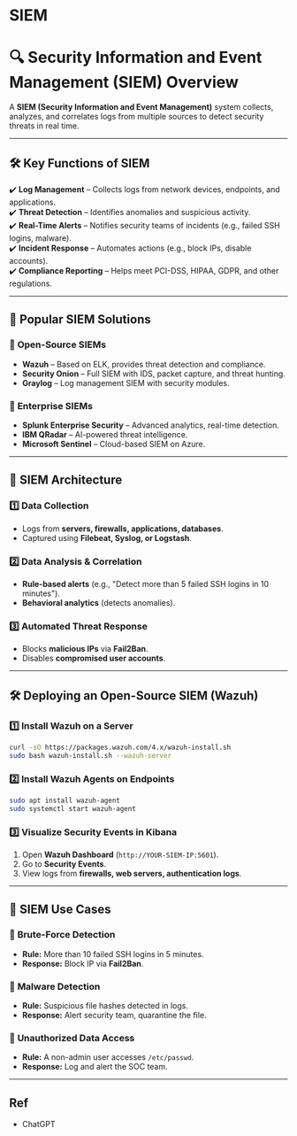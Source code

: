 # SIEM

# **🔍 Security Information and Event Management (SIEM) Overview**
A **SIEM (Security Information and Event Management)** system collects, analyzes, and correlates logs from multiple sources to detect security threats in real time.

---

## **🛠 Key Functions of SIEM**
✔️ **Log Management** – Collects logs from network devices, endpoints, and applications.  
✔️ **Threat Detection** – Identifies anomalies and suspicious activity.  
✔️ **Real-Time Alerts** – Notifies security teams of incidents (e.g., failed SSH logins, malware).  
✔️ **Incident Response** – Automates actions (e.g., block IPs, disable accounts).  
✔️ **Compliance Reporting** – Helps meet PCI-DSS, HIPAA, GDPR, and other regulations.  

---

## **📡 Popular SIEM Solutions**
### 🔹 **Open-Source SIEMs**
- **Wazuh** – Based on ELK, provides threat detection and compliance.
- **Security Onion** – Full SIEM with IDS, packet capture, and threat hunting.
- **Graylog** – Log management SIEM with security modules.

### 🔹 **Enterprise SIEMs**
- **Splunk Enterprise Security** – Advanced analytics, real-time detection.
- **IBM QRadar** – AI-powered threat intelligence.
- **Microsoft Sentinel** – Cloud-based SIEM on Azure.

---

## **📂 SIEM Architecture**
### **1️⃣ Data Collection**
- Logs from **servers, firewalls, applications, databases**.
- Captured using **Filebeat, Syslog, or Logstash**.

### **2️⃣ Data Analysis & Correlation**
- **Rule-based alerts** (e.g., "Detect more than 5 failed SSH logins in 10 minutes").
- **Behavioral analytics** (detects anomalies).

### **3️⃣ Automated Threat Response**
- Blocks **malicious IPs** via **Fail2Ban**.
- Disables **compromised user accounts**.

---

## **🛠 Deploying an Open-Source SIEM (Wazuh)**
### **1️⃣ Install Wazuh on a Server**
```bash
curl -sO https://packages.wazuh.com/4.x/wazuh-install.sh
sudo bash wazuh-install.sh --wazuh-server
```

### **2️⃣ Install Wazuh Agents on Endpoints**
```bash
sudo apt install wazuh-agent
sudo systemctl start wazuh-agent
```

### **3️⃣ Visualize Security Events in Kibana**
1. Open **Wazuh Dashboard** (`http://YOUR-SIEM-IP:5601`).
2. Go to **Security Events**.
3. View logs from **firewalls, web servers, authentication logs**.

---

## **🚨 SIEM Use Cases**
### 🔹 **Brute-Force Detection**
- **Rule:** More than 10 failed SSH logins in 5 minutes.
- **Response:** Block IP via **Fail2Ban**.

### 🔹 **Malware Detection**
- **Rule:** Suspicious file hashes detected in logs.
- **Response:** Alert security team, quarantine the file.

### 🔹 **Unauthorized Data Access**
- **Rule:** A non-admin user accesses `/etc/passwd`.
- **Response:** Log and alert the SOC team.

---

## Ref

- ChatGPT